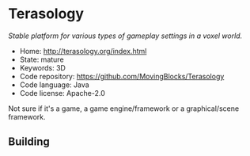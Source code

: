 # Terasology

_Stable platform for various types of gameplay settings in a voxel world._

- Home: http://terasology.org/index.html
- State: mature
- Keywords: 3D
- Code repository: https://github.com/MovingBlocks/Terasology
- Code language: Java
- Code license: Apache-2.0

Not sure if it's a game, a game engine/framework or a graphical/scene framework.

## Building

